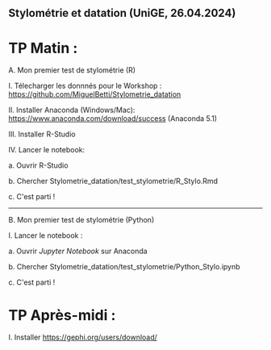 ## Stylométrie et datation (UniGE, 26.04.2024)

# TP Matin :

A. Mon premier test de stylométrie (R)

I. Télecharger les donnnés pour le Workshop : https://github.com/MiguelBetti/Stylometrie_datation

II. Installer Anaconda (Windows/Mac): https://www.anaconda.com/download/success (Anaconda 5.1)

III. Installer R-Studio

IV. Lancer le notebook:

a. Ouvrir R-Studio

b. Chercher Stylometrie_datation/test_stylometrie/R_Stylo.Rmd

c. C'est parti !

***

B. Mon premier test de stylométrie (Python)

I. Lancer le notebook :

a. Ouvrir _Jupyter Notebook_ sur Anaconda

b. Chercher Stylometrie_datation/test_stylometrie/Python_Stylo.ipynb

c. C'est parti !


# TP Après-midi :

I. Installer https://gephi.org/users/download/

